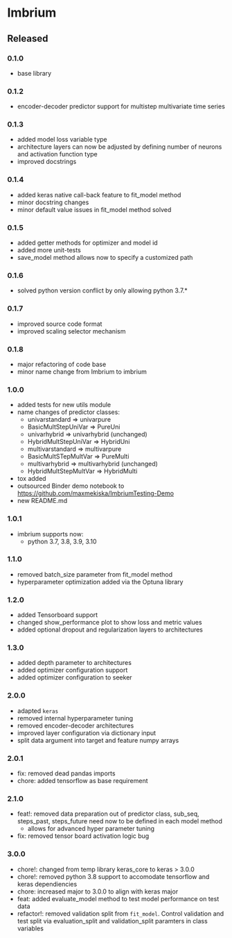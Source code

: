 # Imbrium

## Released

### 0.1.0

- base library

### 0.1.2

- encoder-decoder predictor support for multistep multivariate time series

### 0.1.3

- added model loss variable type
- architecture layers can now be adjusted by defining number of neurons and
activation function type
- improved docstrings

### 0.1.4

- added keras native call-back feature to fit_model method
- minor docstring changes
- minor default value issues in fit_model method solved

### 0.1.5

- added getter methods for optimizer and model id
- added more unit-tests
- save_model method allows now to specify a customized path

### 0.1.6

- solved python version conflict by only allowing python 3.7.*

### 0.1.7

- improved source code format
- improved scaling selector mechanism

### 0.1.8

- major refactoring of code base
- minor name change from Imbrium to imbrium

### 1.0.0

- added tests for new utils module
- name changes of predictor classes:
  - univarstandard => univarpure
  - BasicMultStepUniVar => PureUni
  - univarhybrid => univarhybrid (unchanged)
  - HybridMultStepUniVar => HybridUni
  - multivarstandard => multivarpure
  - BasicMultSTepMultVar => PureMulti
  - multivarhybrid => multivarhybrid (unchanged)
  - HybridMultStepMultVar => HybridMulti
- tox added
- outsourced Binder demo notebook to https://github.com/maxmekiska/ImbriumTesting-Demo
- new README.md

### 1.0.1

- imbrium supports now:
  - python 3.7, 3.8, 3.9, 3.10

### 1.1.0

- removed batch_size parameter from fit_model method
- hyperparameter optimization added via the Optuna library


### 1.2.0

- added Tensorboard support
- changed show_performance plot to show loss and metric values
- added optional dropout and regularization layers to architectures

### 1.3.0

- added depth parameter to architectures
- added optimizer configuration support
- added optimizer configuration to seeker

### 2.0.0

- adapted `keras`
- removed internal hyperparameter tuning
- removed encoder-decoder architectures
- improved layer configuration via dictionary input
- split data argument into target and feature numpy arrays
 
### 2.0.1

- fix: removed dead pandas imports 
- chore: added tensorflow as base requirement
 
### 2.1.0

- feat!: removed data preparation out of predictor class, sub_seq, steps_past, steps_future need now to be defined in each model method
  - allows for advanced hyper parameter tuning
- fix: removed tensor board activation logic bug

### 3.0.0

- chore!: changed from temp library keras_core to keras > 3.0.0
- chore!: removed python 3.8 support to accomodate tensorflow and keras dependiencies
- chore: increased major to 3.0.0 to align with keras major
- feat: added evaluate_model method to test model performance on test data
- refactor!: removed validation split from `fit_model`. Control validation and test split via evaluation_split and validation_split paramters in class variables 